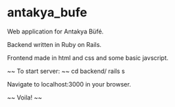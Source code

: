 # antakya_bufe

Web application for Antakya Büfé.

Backend written in Ruby on Rails.

Frontend made in html and css and some basic javscript.

~~ To start server: ~~
   cd backend/
   rails s

Navigate to localhost:3000 in your browser.

~~ Voila! ~~
